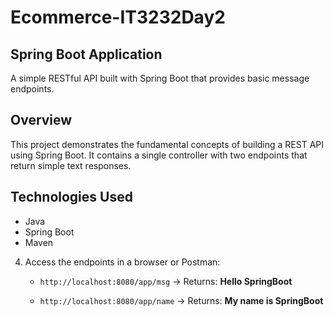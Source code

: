 # Ecommerce-IT3232Day2

## Spring Boot Application

A simple RESTful API built with Spring Boot that provides basic message endpoints.

## Overview

This project demonstrates the fundamental concepts of building a REST API using Spring Boot. It contains a single controller with two endpoints that return simple text responses.

## Technologies Used
- Java
- Spring Boot
- Maven

4. Access the endpoints in a browser or Postman:
   - `http://localhost:8080/app/msg` → Returns: **Hello SpringBoot**
   
   - `http://localhost:8080/app/name` → Returns: **My name is SpringBoot**